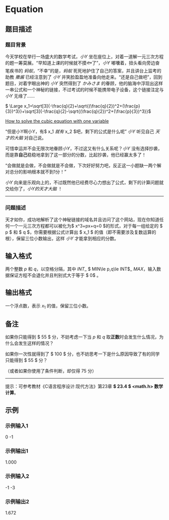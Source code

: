 # Equation

## 题目描述

### 题目背景

今天学校在举行一场盛大的数学考试，*小Y* 坐在座位上，对着一道解一元三次方程的题一筹莫展。“早知道上课的时候就不摸🐟了”，*小Y* 嘟囔着，扭头看向旁边奋笔疾书的 *蚂蚁*，“不幸”的是，*蚂蚁* 死死地护住了自己的答案，并且讲台上监考的助教 *撒酱* 已经注意到了 *小Y* 并笑脸盈盈地准备向他走来。“还是自己做吧”，回到题目，对着字眼出神的 *小Y* 突然得到了 *かみさま* 的眷顾，他的脑海中浮现出这样一串公式和一个神秘的链接，不过考试的时候不能携带电子设备，这个链接注定与 *小Y* 无缘了……

$ \Large x_1=\sqrt[3]{-\frac{q}{2}+\sqrt{(\frac{q}{2})^2+(\frac{p}{3})^3}}+\sqrt[3]{-\frac{q}{2}-\sqrt{(\frac{q}{2})^2+(\frac{p}{3})^3}}$

[How to solve the cubic equation with one variable](https://baike.baidu.com/item/%E4%B8%80%E5%85%83%E4%B8%89%E6%AC%A1%E6%96%B9%E7%A8%8B%E6%B1%82%E6%A0%B9%E5%85%AC%E5%BC%8F/10721952?fr=aladdin)

“但是小Y啊小Y，有$ x_1 $就有$ x_2 $吧，剩下的公式是什么呢” *小Y* 听见自己 *天才的大脑* 对自己说。

可惜幸运并不会无限次地眷顾*小Y*，不过这又有什么关系呢？*小Y* 没有选择抄袭，而是靠**自己**稳稳地拿到了这一部分的分数，比起抄袭，他已经赢太多了！

“会做就是会做，不会做就是不会做，下次好好努力吧，反正这一小题缺一两个解对总分的影响根本就不到1分！”

*小Y* 向来是乐观向上的，不过既然他已经费尽心力想出了公式，剩下的计算问题就交给你了，*小Y的天才大脑* ！

---

### 问题描述

天才如你，成功地解析了这个神秘链接的域名并且访问了这个网站，现在你知道任何一个一元三次方程都可以被化为$ x^3+px+q=0 $的形式，对于每一组给定的 $ p $ 和 $ q $，你需要根据公式计算出 $ x_1 $ 的值（即不需要涉及复数运算的根），保留三位小数输出，这样 *小Y* 才能拿到相应的分数。

## 输入格式

两个整数 $p$ 和 $q$，以空格分隔，其中  $INT$_ $  MIN\le p,q\le INT$_ $MAX$，输入数据保证方程不会退化并且判别式大于等于 $ 0$ 。

## 输出格式

一个浮点数，表示 $x_1$ 的值，保留三位小数。

## 备注

如果你只能得到 $ 55 $ 分，不妨考虑一下当 $p$ 和 $q$ 取**正数**时会发生什么情况，为什么会发生这样的情况？

如果你一次性就得到了 $ 100 $ 分，也不妨思考一下是什么原因导致了有的同学只能得到 $ 55 $ 分？

（或者如果你使用了条件判断，却仅得 $75$ 分）

---

提示：可参考教材《C语言程序设计:现代方法》第23章  **$ 23.4 $  <math.h> 数学计算**。

## 示例

### 示例输入1

0 -1

### 示例输出1

1.000

### 示例输入2

-1 -3

### 示例输出2

1.672